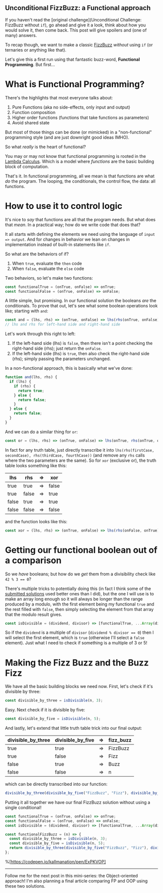 ## Unconditional FizzBuzz: a Functional approach

If you haven't read the [original challenge](Unconditional Challenge: FizzBuzz without `if`), go ahead and give it a look, think about how you would solve it, then come back. This post will give spoilers and (one of many) answers.

To recap though, we want to make a classic [FizzBuzz](https://en.wikipedia.org/wiki/Fizz_buzz) _without_ using `if` (or ternaries or anything like that).

Let's give this a first run using that fantastic buzz-word, **Functional Programming**. But first...

# What is Functional Programming?

There's the highlights that most everyone talks about:

1. Pure Functions (aka no side-effects, only input and output)
2. Function composition
3. Higher order functions (functions that take functions as parameters)
4. Avoid shared state

But most of those things can be done (or mimicked) in a "non-functional" programming style (and are just downright good ideas IMHO).

So what _really_ is the heart of functional?

You may or may not know that functional programming is rooted in the [Lambda Calculus](http://palmstroem.blogspot.com/2012/05/lambda-calculus-for-absolute-dummies.html). Which is a model where _functions_ are the basic building block of computation.

That's it. In functional programming, all we mean is that functions are what _do_ the program. The looping, the conditionals, the control flow, the data: all functions.

# How to use it to control logic

It's nice to _say_ that functions are all that the program needs. But what does that _mean_. In a practical way; how do we write code that does that?

It all starts with defining the elements we need using the language of `input => output`. And for changes in behavior we lean on changes in implementation instead of built-in statements like `if`.

So what are the behaviors of if?
1. When `true`, evaluate the `then` code
2. When `false`, evaluate the `else` code

Two behaviors, so let's make two functions:
```js
const functionalTrue = (onTrue, onFalse) => onTrue;
const functionalFalse = (onTrue, onFalse) => onFalse;
```

A little simple, but promising. In our functional solution the booleans _are_ the conditionals. To prove that out, let's see what some boolean operations look like; starting with `and`:
```js
const and = (lhs, rhs) => (onTrue, onFalse) => lhs(rhs(onTrue, onFalse), onFalse);
// lhs and rhs for left-hand side and right-hand side
```

Let's work through this right to left:
1. If the left-hand side (lhs) is `false`, then there isn't a point checking the right-hand side (rhs); just return the `onFalse`.
2. If the left-hand side (lhs) is `true`, then also check the right-hand side (rhs); simply passing the parameters unchanged.

In a non-functional approach, this is basically what we've done:
```js
function and(lhs, rhs) {
  if (lhs) {
    if (rhs) {
      return true;
    } else {
      return false;
    }
  } else {
    return false;
  }
}
```

And we can do a similar thing for `or`:
```js
const or = (lhs, rhs) => (onTrue, onFalse) => lhs(onTrue, rhs(onTrue, onFalse));
```

In fact for any truth table, just directly transcribe it into `lhs(rhs(firstCase, secondCase), rhs(thirdCase, fourthCase))` (and remove any `rhs` calls where the two parameters are the same). So for `xor` (exclusive or), the truth table looks something like this:

| lhs | rhs | => | xor |
| --- | --- | --- | --- |
| true | true | => | false |
| true | false | => | true |
| false | true | => | true |
| false | false | => | false |

and the function looks like this:
```js
const xor = (lhs, rhs) => (onTrue, onFalse) => lhs(rhs(onFalse, onTrue), rhs(onTrue, onFalse));
```

# Getting our functional boolean out of a comparison

So we _have_ booleans; but how do we _get_ them from a divisibility check like `42 % 3 == 0`? 

There's multiple tricks to potentially doing this (in fact I think some of the [submitted solutions](https://dev.to/miketalbot/comment/10i9j) used better ones than I did), but the one I will use is to make an array long enough so it will always be longer than the range produced by a modulo, with the first element being my functional `true` and the rest filled with `false`, then simply selecting the element from that array that the modulo result gives.

```js
const isDivisible = (dividend, divisor) => [functionalTrue, ...Array(divisor).fill(functionalFalse)][dividend % divisor];
```

So if the `dividend` is a multiple of `divisor` (`dividend % divisor == 0`) then I will select the first element, which is `true` (otherwise I'll select a `false` element). Just what I need to check if something is a multiple of 3 or 5!

# Making the Fizz Buzz and the Buzz Fizz

We have all the basic building blocks we need now. First, let's check if it's divisible by three:
```js
const divisible_by_three = isDivisible(n, 3);
```

Easy. Next check if it is divisible by five:
```js
const divisible_by_five = isDivisible(n, 5);
```

And lastly, let's extend that little truth table trick into our final output:

| divisible_by_three | divisible_by_five | => | fizz_buzz |
| --- | --- | --- | --- |
| true | true | => | FizzBuzz |
| true | false | => | Fizz |
| false | true | => | Buzz |
| false | false | => | n |

which can be directly transcribed into our function:
```js
divisible_by_three(divisible_by_five("FizzBuzz", "Fizz"), divisible_by_five("Buzz", n));
```

Putting it all together we have our final FizzBuzz solution without using a single conditional!

```js
const functionalTrue = (onTrue, onFalse) => onTrue;
const functionalFalse = (onTrue, onFalse) => onFalse;
const isDivisible = (dividend, divisor) => [functionalTrue, ...Array(divisor).fill(functionalFalse)][dividend % divisor];

const functionalFizzBuzz = (n) => {
  const divisible_by_three = isDivisible(n, 3);
  const divisible_by_five = isDivisible(n, 5);
  return divisible_by_three(divisible_by_five("FizzBuzz", "Fizz"), divisible_by_five("Buzz", n));
};
```

%[https://codepen.io/kallmanation/pen/ExPKVOP]

---

Follow me for the next post in this mini-series: the Object-oriented approach! I'm also planning a final article comparing FP and OOP using these two solutions.